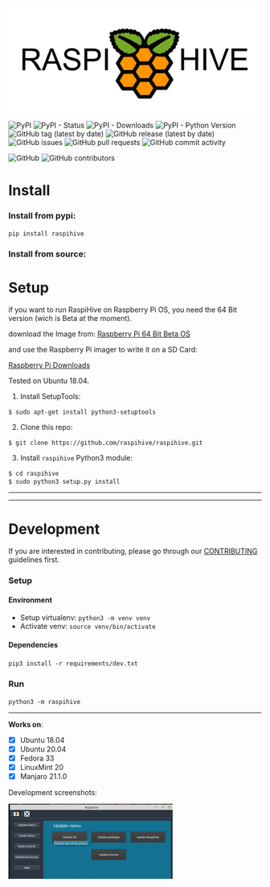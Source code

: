    ![](/assets/Logo/TheHive.png)


![PyPI](https://img.shields.io/pypi/v/raspihive?style=for-the-badge) ![PyPI - Status](https://img.shields.io/pypi/status/raspihive?style=for-the-badge) ![PyPI - Downloads](https://img.shields.io/pypi/dw/raspihive?style=for-the-badge) ![PyPI - Python Version](https://img.shields.io/pypi/pyversions/raspihive?style=for-the-badge)
![GitHub tag (latest by date)](https://img.shields.io/github/v/tag/raspihive/raspihive?style=for-the-badge) ![GitHub release (latest by date)](https://img.shields.io/github/v/release/raspihive/raspihive?style=for-the-badge) ![GitHub issues](https://img.shields.io/github/issues-raw/raspihive/raspihive?style=for-the-badge) ![GitHub pull requests](https://img.shields.io/github/issues-pr-raw/raspihive/raspihive?style=for-the-badge) ![GitHub commit activity](https://img.shields.io/github/commit-activity/m/raspihive/raspihive?style=for-the-badge)

![GitHub](https://img.shields.io/github/license/raspihive/raspihive?style=for-the-badge) ![GitHub contributors](https://img.shields.io/github/contributors/raspihive/raspihive?style=for-the-badge)

# Install


### Install from pypi:
`pip install raspihive`


### Install from source:

# Setup

if you want to run RaspiHive on Raspberry Pi OS, you need the 64 Bit version (wich is Beta at the moment).

download the Image from:
[Raspberry Pi 64 Bit Beta OS](https://downloads.raspberrypi.org/raspios_arm64/images/raspios_arm64-2020-05-28/2020-05-27-raspios-buster-arm64.zip)

and use the Raspberry Pi imager to write it on a SD Card:

[Raspberry Pi Downloads](https://www.raspberrypi.org/downloads/)

Tested on Ubuntu 18.04.

1. Install SetupTools:

```
$ sudo apt-get install python3-setuptools
```

2. Clone this repo:
```
$ git clone https://github.com/raspihive/raspihive.git
```

3. Install `raspihive` Python3 module:
```
$ cd raspihive
$ sudo python3 setup.py install
```

---
---
# Development

If you are interested in contributing, please go through our [CONTRIBUTING](CONTRIBUTING.md) guidelines first.

### Setup

#### Environment
- Setup virtualenv: `python3 -m venv venv`
- Activate venv: `source venv/bin/activate`

#### Dependencies
`pip3 install -r requirements/dev.txt`

### Run
`python3 -m raspihive`


---
__Works on__:

- [x] Ubuntu 18.04
- [x] Ubuntu 20.04
- [x] Fedora 33
- [x] LinuxMint 20
- [x] Manjaro 21.1.0

Development screenshots:

   ![](/assets/Logo/raspihive0.png)
